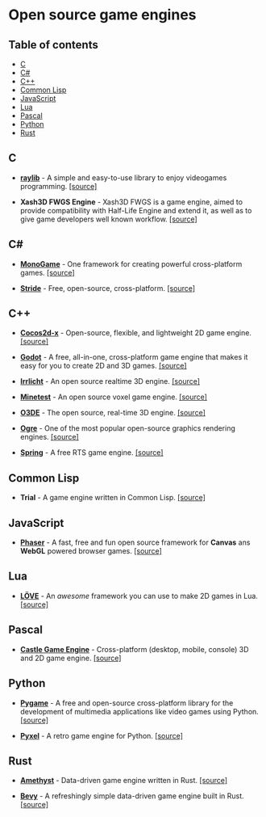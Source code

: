 # Open source game engines

## Table of contents

- [C](#c)
- [C#](#c-sharp)
- [C++](#cpp)
- [Common Lisp](#common-lisp)
- [JavaScript](#javascript)
- [Lua](#lua)
- [Pascal](#pascal)
- [Python](#python)
- [Rust](#rust)

## C

- **[raylib](https://www.raylib.com)** -  A simple and easy-to-use library to enjoy videogames programming. [[source]](https://github.com/raysan5/raylib)

- **Xash3D FWGS Engine** - Xash3D FWGS is a game engine, aimed to provide compatibility with Half-Life Engine and extend it, as well as to give game developers well known workflow. [[source]](https://github.com/FWGS/xash3d-fwgs)

## C# <span id="c-sharp">

- **[MonoGame](https://monogame.net)** - One framework for creating
powerful cross-platform games. [[source]](https://github.com/MonoGame/MonoGame)

- **[Stride](https://www.stride3d.net)** - Free, open-source, cross-platform. [[source]](https://github.com/stride3d/stride)

## C++ <span id="cpp">

- **[Cocos2d-x](https://www.cocos.com/en/cocos2d-x)** - Open-source, flexible, and lightweight 2D game engine. [[source]](https://github.com/cocos2d/cocos2d-x)

- **[Godot](https://godotengine.org)** - A free, all-in-one, cross-platform game engine that makes it easy for you to create 2D and 3D games. [[source]](https://github.com/godotengine/godot)

- **[Irrlicht](https://irrlicht.sourceforge.io)** - An open source realtime 3D engine. [[source]](https://github.com/zaki/irrlicht)

- **[Minetest](https://www.minetest.net)** - An open source voxel game engine. [[source]](https://github.com/minetest/minetest)

- **[O3DE](https://o3de.org)** - The open source, real-time 3D engine. [[source]](https://github.com/o3de/o3de)

- **[Ogre](https://www.ogre3d.org)** - One of the most popular open-source graphics rendering engines. [[source]](https://github.com/OGRECave/ogre)

- **[Spring](https://springrts.com)** - A free RTS game engine. [[source]](https://github.com/spring/spring)

## Common Lisp

- **Trial** - A game engine written in Common Lisp. [[source]](https://github.com/Shirakumo/trial)

## JavaScript

- **[Phaser](https://phaser.io)** - A fast, free and fun open source framework for **Canvas** ans **WebGL** powered browser games. [[source]](https://github.com/photonstorm/phaser)

## Lua

- **[LÖVE](https://love2d.org)** - An *awesome* framework you can use to make 2D games in Lua. [[source]](https://github.com/love2d/love)

## Pascal

- **[Castle Game Engine](https://castle-engine.io)** - Cross-platform (desktop, mobile, console) 3D and 2D game engine. [[source]](https://github.com/castle-engine/castle-engine)

## Python

- **[Pygame](https://www.pygame.org)** - A free and open-source cross-platform library for the development of multimedia applications like video games using Python. [[source]](https://github.com/pygame/pygame)

- **[Pyxel](https://www.pyxelstudio.net)** - A retro game engine for Python. [[source]](https://github.com/kitao/pyxel)

## Rust

- **[Amethyst](https://amethyst.rs)** - Data-driven game engine written in Rust. [[source]](https://github.com/amethyst/amethyst)

- **[Bevy](https://bevyengine.org)** - A refreshingly simple data-driven game engine built in Rust. [[source]](https://github.com/bevyengine/bevy)
